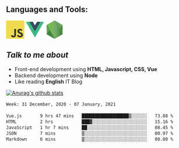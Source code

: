 ## **Languages and Tools:**      
<code><img height="50" src="https://raw.githubusercontent.com/github/explore/80688e429a7d4ef2fca1e82350fe8e3517d3494d/topics/javascript/javascript.png"></code>
<code><img height="50"  src="https://raw.githubusercontent.com/github/explore/80688e429a7d4ef2fca1e82350fe8e3517d3494d/topics/vue/vue.png"></code>
<code><img height="50"  src="https://raw.githubusercontent.com/github/explore/80688e429a7d4ef2fca1e82350fe8e3517d3494d/topics/nodejs/nodejs.png"></code>

## *Talk to me about*
- Front-end development using **HTML, Javascript, CSS, Vue**
- Backend development using **Node**
- Like reading **English** IT Blog    

[![Anurag's github stats](https://github-readme-stats.vercel.app/api?username=qdi5)](https://github.com/anuraghazra/github-readme-stats)    

<!--START_SECTION:waka-->
```text
Week: 31 December, 2020 - 07 January, 2021

Vue.js       9 hrs 47 mins   ██████████████████▒░░░░░░   73.88 % 
HTML         2 hrs           ███▓░░░░░░░░░░░░░░░░░░░░░   15.16 % 
JavaScript   1 hr 7 mins     ██░░░░░░░░░░░░░░░░░░░░░░░   08.45 % 
JSON         7 mins          ▒░░░░░░░░░░░░░░░░░░░░░░░░   00.97 % 
Markdown     6 mins          ▒░░░░░░░░░░░░░░░░░░░░░░░░   00.80 % 
```
<!--END_SECTION:waka-->
